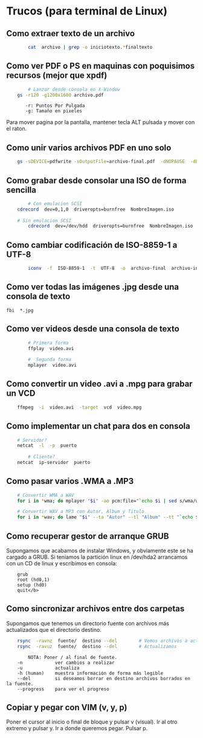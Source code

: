 # Trucos (para terminal de Linux)
	
## Como extraer texto de un archivo

```bash   
        cat  archivo | grep -o iniciotexto.*finaltexto
```


## Como ver PDF o PS en maquinas con poquisimos recursos (mejor que xpdf) 

```bash
        # Lanzar desde consola en X-Window
	gs -r120 -g1200x1600 archivo.pdf      
``` 

``` 
       -r: Puntos Por Pulgada
       -g: Tamaño en pixeles
``` 

Para mover pagina por la pantalla, mantener tecla ALT pulsada y mover con el raton.


## Como unir varios archivos PDF en uno solo

```bash
	gs -sDEVICE=pdfwrite -sOutputFile=archivo-final.pdf  -dNOPAUSE  -dBATCH  archivo1.pdf archivo2.pdf archivo3.pdf 
``` 

## Como grabar desde consolar una ISO de forma sencilla

```bash
        # Con emulacion SCSI
	cdrecord  dev=0,1,0  driveropts=burnfree  NombreImagen.iso
       
	# Sin emulacion SCSI
        cdrecord  dev=/dev/hdd  driveropts=burnfree  NombreImagen.iso
```

## Como cambiar codificación de ISO-8859-1 a UTF-8</h2>

```bash
        iconv  -f  ISO-8859-1  -t  UTF-8  -o  archivo-final  archivo-inicial
```	


## Como ver todas las imágenes .jpg desde una consola de texto
	
	fbi  *.jpg


## Como ver videos desde una consola de texto
      
```bash
        # Primera forma
       	ffplay  video.avi
        
        #  Segunda forma
        mplayer  video.avi 
```
  	
		

## Como convertir un video .avi a .mpg para grabar un VCD

```bash
	ffmpeg  -i  video.avi  -target  vcd  video.mpg 
```

	
## Como implementar un chat para dos en consola

```bash
	# Servidor?
	netcat  -l  -p  puerto
	
        # Cliente?
	netcat  ip-servidor  puerto
```
	
## Como pasar varios .WMA a .MP3

```bash 
	# Convertir WMA a WAV 
	for i in *wma; do mplayer "$i" -ao pcm:file="`echo $i | sed s/wma/wav/g`"; done

	# Convertir WAV a MP3 con Autor, Album y Titulo
	for i in *wav; do lame "$i" --ta "Autor" --tl "Album" --tt "`echo $i | sed s/\.wav//g`"; done
``` 
	
## Como recuperar gestor de arranque GRUB

Supongamos que acabamos de instalar Windows, y obviamente este se ha cargado a GRUB.
Si teniamos la partición linux en /dev/hda2 arrancamos con un CD de linux y escribimos en consola:

```
	grub
	root (hd0,1)
	setup (hd0)
	quit</b>
``` 

## Como sincronizar archivos entre dos carpetas

Supongamos que tenemos un directorio fuente con archivos más actualizados que el directorio destino.

```bash
	rsync  -ravnz  fuente/  destino --del        # Vemos archivos a actualizar
	rsync  -ravuz  fuente/  destino --del        # Actualizamos
```

``` 
        NOTA: Poner / al final de fuente. 
	-n            ver cambios a realizar
	-u            actualiza
	-h (human)    muestra información de forma más legible
	--del         si deseamos borrar en destino archivos borrados en la fuente.
	--progress    para ver el progreso
``` 
	
## Copiar y pegar con VIM (v, y, p)

Poner el cursor al inicio o final de bloque y pulsar v (visual). Ir al otro extremo y pulsar y. 
Ir a donde queremos pegar. Pulsar p.

 	 	 	 	 	 	 	 	 	 	 	
